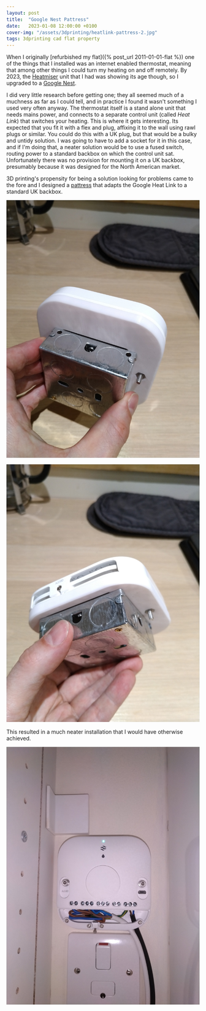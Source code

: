 ```yaml
---
layout: post
title:  "Google Nest Pattress"
date:   2023-01-08 12:00:00 +0100
cover-img: "/assets/3dprinting/heatlink-pattress-2.jpg"
tags: 3dprinting cad flat property
---
```

When I originally [refurbished my flat]({% post_url 2011-01-01-flat %}) one of the things that I installed was an internet enabled thermostat, meaning that among other things I could turn my heating on and off remotely. By 2023, the [Heatmiser](https://www.heatmiser.com/) unit that I had was showing its age though, so I upgraded to a [Google Nest](https://en.wikipedia.org/wiki/Google_Nest).

I did very little research before getting one; they all seemed much of a muchness as far as I could tell, and in practice I found it wasn't something I used very often anyway. The thermostat itself is a stand alone unit that needs mains power, and connects to a separate control unit (called *Heat Link*) that switches your heating. This is where it gets interesting. Its expected that you fit it with a flex and plug, affixing it to the wall using rawl plugs or similar. You could do this with a UK plug, but that would be a bulky and untidy solution. I was going to have to add a socket for it in this case, and if I'm doing that, a neater solution would be to use a fused switch, routing power to a standard backbox on which the control unit sat. Unfortunately there was no provision for mounting it on a UK backbox, presumably because it was designed for the North American market.

3D printing's propensity for being a solution looking for problems came to the fore and I designed a [pattress](https://www.printables.com/model/365158-google-nest-thermostat-heat-link-pattressadapter-f) that adapts the Google Heat Link to a standard UK backbox.

![Heat Link Pattress](/assets/3dprinting/heatlink-pattress-1.jpg)

![Heat Link Pattress](/assets/3dprinting/heatlink-pattress-2.jpg)

This resulted in a much neater installation that I would have otherwise achieved.

![Heat Link Pattress](/assets/3dprinting/heatlink-pattress-3.jpg)
